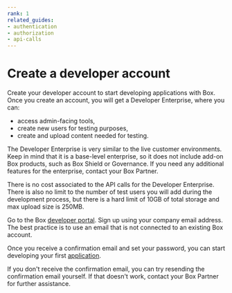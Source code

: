 ```yaml
---
rank: 1
related_guides:
- authentication
- authorization
- api-calls
---
```


# Create a developer account

Create your developer account to start developing applications with Box.
Once you create an account, you will get a Developer Enterprise, where
you can:

- access admin-facing tools,
- create new users for testing purposes,
- create and upload content needed for testing.

The Developer Enterprise is very similar to the live customer environments.
Keep in mind that it is a base-level enterprise, so it does not include
add-on Box products, such as Box Shield or Governance. If you need any
additional features for the enterprise, contact your Box Partner.

<Message type='notice'>

There is no cost associated to the API calls for the Developer Enterprise.
There is also no limit to the number of test users you will add during the
development process, but there is a hard limit of 10GB of total storage
and max upload size is 250MB.

</Message>

Go to the Box [developer portal][developer-portal]. Sign up using
your company email address. The best practice is to use an email that is
not connected to an existing Box account.

Once you receive a confirmation email and set your password, you can start
developing your first [application][app].

<Message type='notice'>

If you don't receive the confirmation email, you can try resending the
confirmation email yourself. If that doesn't work, contact your Box
Partner for further assistance.

</Message>

[developer-portal]: https://developer.box.com/
[app]: g://getting-started/first-application